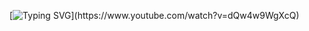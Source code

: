 [![Typing SVG](https://readme-typing-svg.herokuapp.com?font=Fira+Code&pause=1000&color=89B4FA&center=true&repeat=false&width=435&lines=hey.+i'n+callyum;hjey+i'm+callu%2C;hey.+i'm+callum.)](https://www.youtube.com/watch?v=dQw4w9WgXcQ)
